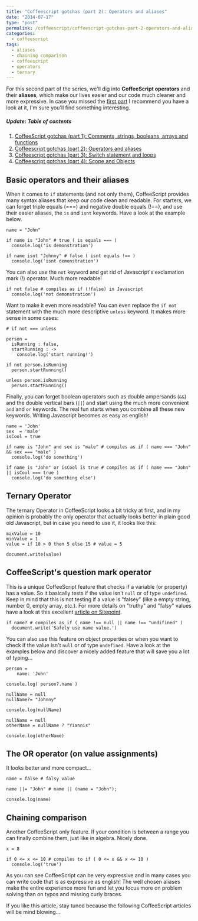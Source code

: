 ```yaml
---
title: "Coffeescript gotchas (part 2): Operators and aliases"
date: "2014-07-17"
type: "post"
permalink: /coffeescript/coffeescript-gotchas-part-2-operators-and-aliases/
categories:
  - coffeescript
tags:
  - aliases
  - chaining comparison
  - coffeescript
  - operators
  - ternary
---
```


For this second part of the series, we'll dig into **CoffeeScript operators** and their **aliases**, which make our lives easier and our code much cleaner and more expressive. In case you missed the [first part](http://phrappe.com/coffeescript/coffeescript-gotchas-part-1-comments-strings-booleans-arrays-and-functions/ "CoffeeScript gotchas (part 1): Comments, strings, booleans, arrays and functions") I recommend you have a look at it, I'm sure you'll find something interesting.

##### Update: Table of contents

1. [CoffeeScript gotchas (part 1): Comments, strings, booleans, arrays and functions](http://phrappe.com/coffeescript/coffeescript-gotchas-part-1-comments-strings-booleans-arrays-and-functions/)
2. [Coffeescript gotchas (part 2): Operators and aliases](http://phrappe.com/coffeescript/coffeescript-gotchas-part-2-operators-and-aliases/)
3. [Coffeescript gotchas (part 3): Switch statement and loops](http://phrappe.com/coffeescript/coffeescript-gotchas-part-3-switch-statement-and-loops/)
4. [Coffeescript gotchas (part 4): Scope and Objects](http://phrappe.com/coffeescript/coffeescript-gotchas-part-4-scope-and-objects/)

## Basic operators and their aliases

When it comes to `if` statements (and not only them), CoffeeScript provides many syntax aliases that keep our code clean and readable. For starters, we can forget triple equals (===) and negative double equals (!==), and use their easier aliases, the `is` and `isnt` keywords. Have a look at the example below.

```
name = "John"

if name is "John" # true ( is equals === )
  console.log('is demonstration')

if name isnt "Johnny" # false ( isnt equals !== )
  console.log('isnt demonstration')
```

You can also use the `not` keyword and get rid of Javascript's exclamation mark (!) operator. Much more readable!

```
if not false # compiles as if (!false) in Javascript
  console.log('not demonstration')
```

Want to make it even more readable? You can even replace the `if not` statement with the much more descriptive `unless` keyword. It makes more sense in some cases:

```
# if not === unless

person =
  isRunning : false,
  startRunning : ->
  	console.log('start running!')

if not person.isRunning
  person.startRunning()

unless person.isRunning
  person.startRunning()
```

Finally, you can forget boolean operators such as double ampersands (`&&`) and the double vertical bars (`||`) and start using the much more convenient `and` and `or` keywords. The real fun starts when you combine all these new keywords. Writing Javascript becomes as easy as english!

```
name = 'John'
sex  = 'male'
isCool = true

if name is "John" and sex is "male" # compiles as if ( name === "John" && sex === "male" )
  console.log('do something')

if name is "John" or isCool is true # compiles as if ( name === "John" || isCool === true )
  console.log('do something else')
```

## Ternary Operator

The ternary Operator in CoffeeScript looks a bit tricky at first, and in my opinion is probably the only operator that actually looks better in plain good old Javascript, but in case you need to use it, it looks like this:

```
maxValue = 10
minValue = 1
value = if 10 > 0 then 5 else 15 # value = 5

document.write(value)
```

## CoffeeScript's question mark operator

This is a unique CoffeeScript feature that checks if a variable (or property) has a value. So it basically tests if the value isn't `null` or of type `undefined`. Keep in mind that this is not testing if a value is "falsey" (like a empty string, number 0, empty array, etc.). For more details on "truthy" and "falsy" values have a look at this excellent [article on Sitepoint](http://www.sitepoint.com/javascript-truthy-falsy/ "Truthy and Falsy: When All is Not Equal in JavaScript").

```
if name? # compiles as if ( name !== null || name !== "undifined" )
  document.write('Safely use name value.')
```

You can also use this feature on object properties or when you want to check if the value isn't `null` or of type `undefined`. Have a look at the examples below and discover a nicely added feature that will save you a lot of typing...

```
person =
	name: 'John'

console.log( person?.name )

nullName = null
nullName?= "Johnny"

console.log(nullName)

nullName = null
otherName = nullName ? "Yiannis"

console.log(otherName)
```

## The OR operator (on value assignments)

It looks better and more compact...

```
name = false # falsy value

name ||= "John" # name || (name = "John");

console.log(name)
```

## Chaining comparison

Another CoffeeScript only feature. If your condition is between a range you can finally combine them, just like in algebra. Nicely done.

```
x = 8

if 0 <= x <= 10 # compiles to if ( 0 <= x && x <= 10 )
  console.log('true')
```

As you can see CoffeeScript can be very expressive and in many cases you can write code that is as expressive as english! The well chosen aliases make the entire experience more fun and let you focus more on problem solving than on typos and missing curly braces.

If you like this article, stay tuned because the following CoffeeScript articles will be mind blowing...
